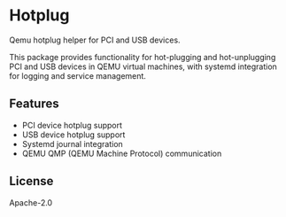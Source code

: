 # Hotplug

Qemu hotplug helper for PCI and USB devices.

This package provides functionality for hot-plugging and hot-unplugging PCI and USB devices in QEMU virtual machines, with systemd integration for logging and service management.

## Features

- PCI device hotplug support
- USB device hotplug support
- Systemd journal integration
- QEMU QMP (QEMU Machine Protocol) communication

## License

Apache-2.0